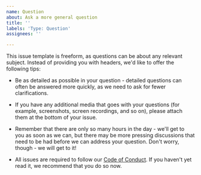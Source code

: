 ```yaml
---
name: Question
about: Ask a more general question
title: ''
labels: 'Type: Question'
assignees: ''

---
```


<!--
Hello, and thanks for submitting a question! To help us address this issue
quickly, please take the time to fill out this issue template to the best of
your ability, and please provide as much information as possible!

When you're done, feel free to remove these comments if you like.

Additionally, please remember that GitHub issues are not the place to disclose
a security issue. Instead, please contact a member of our admin team directly
on Discord, or use GitHub's built in security disclosure procedure.
-->

This issue template is freeform, as questions can be about any relevant subject. 
Instead of providing you with headers, we'd like to offer the following tips:

* Be as detailed as possible in your question - detailed questions can often
  be answered more quickly, as we need to ask for fewer clarifications.

* If you have any additional media that goes with your questions (for example,
  screenshots, screen recordings, and so on), please attach them at the bottom
  of your issue.

* Remember that there are only so many hours in the day - we'll get to you as
  soon as we can, but there may be more pressing discussions that need to be
  had before we can address your question. Don't worry, though - we will get
  to it!

* All issues are required to follow our 
  [Code of Conduct](https://github.com/Kord-Extensions/.github/blob/master/CODE_OF_CONDUCT.md). 
  If you haven't yet read it, we recommend that you do so now.

